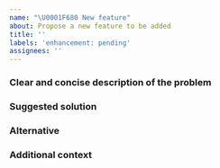 ```yaml
---
name: "\U0001F680 New feature"
about: Propose a new feature to be added
title: ''
labels: 'enhancement: pending'
assignees: ''
---
```


### Clear and concise description of the problem

<!-- As a developer using Lite Vimeo I want [goal / wish] so that [benefit]. -->
<!-- If you intend to submit a PR for this issue, tell us in the description. Thanks! -->

### Suggested solution

<!-- We could provide following enhancement because... -->

### Alternative

<!-- Clear and concise description of any alternative solutions or features you've considered. -->

### Additional context

<!-- Any other context or screenshots about the feature request here. -->

